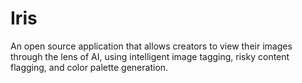 # Iris
An open source application that allows creators to view their images through the lens of AI, using intelligent image tagging, risky content flagging, and color palette generation.
